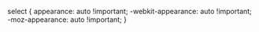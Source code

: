 select {
    appearance: auto !important;
    -webkit-appearance: auto !important;
    -moz-appearance: auto !important;
}
